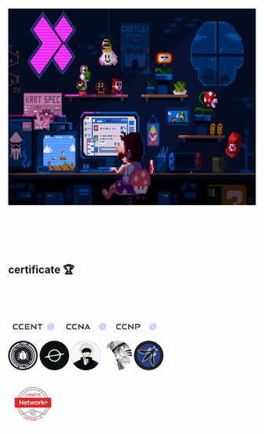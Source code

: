 <!-- ![](https://github.com/Hmidqorbani/Hmidqorbani/blob/main/img/header_2.png) -->

<!-- ![](https://github.com/Hmidqorbani/Hmidqorbani/blob/main/img/header_3.gif) -->


<div align="center">
  <img height="400" src="https://github.com/Hmidqorbani/Hmidqorbani/blob/main/img/header_3.gif"  />
</div>



<!-- 💙
I am a programmer and software developer. I love programming and solving complex problems,
and I program in multiple languages, including Python, JavaScript, and Java. On GitHub I share open source projects and useful tools.
I also like to share my experiences and knowledge with others so that we can benefit from joint learning.

🔧 Currently I am looking for opportunities to collaborate on new projects as well as learn and improve my skills.
If you are interested in cooperation or consulting in similar fields,
contact me. I am always open to collaboration and networking. -->




<!-- ### Programming & Markdown, Styling Languages

<img width="40px" height="40px"  src="https://github.com/Hmidqorbani/Hmidqorbani/blob/main/img/lang/javascript.png" alt="javascript" /> <img width="40px" height="40px"  src="https://github.com/Hmidqorbani/Hmidqorbani/blob/main/img/lang/css.png" alt="css" /> <img width="40px" height="40px"  src="https://github.com/Hmidqorbani/Hmidqorbani/blob/main/img/fr/html.png" alt="html" /> <img width="40px" height="40px"  src="https://github.com/Hmidqorbani/Hmidqorbani/blob/main/img/fr/bootstrap.png" alt="bootstrap" /> <img width="40px" height="40px"  src="https://github.com/Hmidqorbani/Hmidqorbani/blob/main/img/fr/sass.png" alt="sass" /> <img width="40px" height="40px"  src="https://github.com/Hmidqorbani/Hmidqorbani/blob/main/img/fr/tailwind.png" alt="tailwind" /> <img width="40px" height="40px"  src="https://github.com/Hmidqorbani/Hmidqorbani/blob/main/img/fr/jquery.png" alt="jquery" /> <img width="40px" height="40px"  src="https://github.com/Hmidqorbani/Hmidqorbani/blob/main/img/fr/react_native.png" alt="react" /> <img width="40px" height="40px"  src="https://github.com/Hmidqorbani/Hmidqorbani/blob/main/img/lang/typescript.png" alt="typescript" /> <img width="40px" height="40px"  src="https://github.com/Hmidqorbani/Hmidqorbani/blob/main/img/fr/markdown.png" alt="markdown" /> <img width="40px" height="40px"  src="https://github.com/Hmidqorbani/Hmidqorbani/blob/main/img/lang/python.png" alt="python" /> <img width="40px" height="40px"  src="https://github.com/Hmidqorbani/Hmidqorbani/blob/main/img/fr/nodejs.png" alt="nodejs" /> <img width="40px" height="40px"  src="https://github.com/Hmidqorbani/Hmidqorbani/blob/main/img/fr/Next.js.png" alt="nextjs" /> <img width="40px" height="40px"  src="https://github.com/Hmidqorbani/Hmidqorbani/blob/main/img/fr/vue_js.png" alt="vuejs" /> <img width="40px" height="40px"  src="https://github.com/Hmidqorbani/Hmidqorbani/blob/main/img/fr/npm.png" alt="npm" />



### Proficient with

<img width="40px" height="40px"  src="https://github.com/Hmidqorbani/Hmidqorbani/blob/main/img/Proficient%20with/figma.png" alt="figma" /> <img width="40px" height="40px"  src="https://github.com/Hmidqorbani/Hmidqorbani/blob/main/img/Proficient%20with/vim.ico" alt="vim" /> <img width="40px" height="40px"  src="https://github.com/Hmidqorbani/Hmidqorbani/blob/main/img/Proficient%20with/studio%20code.png" alt="studio code" /> <img width="40px" height="40px"  src="https://github.com/Hmidqorbani/Hmidqorbani/blob/main/img/Proficient%20with/pycharm.png" alt="pycharm" /> <img width="40px" height="40px"  src="https://github.com/Hmidqorbani/Hmidqorbani/blob/main/img/Proficient%20with/webstorm.png" alt="webstorm" /> <img width="40px" height="40px"  src="https://github.com/Hmidqorbani/Hmidqorbani/blob/main/img/Proficient%20with/after%20effects.png" alt="after effects" /> <img width="40px" height="40px"  src="https://github.com/Hmidqorbani/Hmidqorbani/blob/main/img/Proficient%20with/premiere%20pro.png" alt="premiere pro" /> <img width="40px" height="40px"  src="https://github.com/Hmidqorbani/Hmidqorbani/blob/main/img/Proficient%20with/illustrator.png" alt="illustrator" /> <img width="40px" height="40px"  src="https://github.com/Hmidqorbani/Hmidqorbani/blob/main/img/Proficient%20with/indesign.png" alt="indesign" /> <img width="40px" height="40px"  src="https://github.com/Hmidqorbani/Hmidqorbani/blob/main/img/Proficient%20with/photoshop.png" alt="photoshop" /> <img width="40px" height="40px"  src="https://github.com/Hmidqorbani/Hmidqorbani/blob/main/img/Proficient%20with/lunacy.png" alt="lunacy" /> -->
<br>
<br>
<br>
<br>
<br>



## certificate 🏆

<br>
<br>
<br>


<a href="https://github.com/Hmidqorbani/Hmidqorbani/blob/main/img/certificate/certificate%20cisco/CCENT.png"><img style="width: 150px; width: 100px;" src="https://github.com/Hmidqorbani/Hmidqorbani/blob/main/img/certificate/ccent.png" alt=""></a> <a href="https://github.com/Hmidqorbani/Hmidqorbani/blob/main/img/certificate/certificate%20cisco/CCNA.png"><img style="width: 150px; width: 100px;" src="https://github.com/Hmidqorbani/Hmidqorbani/blob/main/img/certificate/ccna.png" alt=""></a> <a href="https://github.com/Hmidqorbani/Hmidqorbani/blob/main/img/certificate/certificate%20cisco/CCNP.png"><img style="width: 150px; width: 100px;" src="https://github.com/Hmidqorbani/Hmidqorbani/blob/main/img/certificate/ccnp.png" alt=""></a>

<a href="https://github.com/Hmidqorbani/Hmidqorbani/blob/main/img/certificate/owsap/bug%20hunting.png"><img style="width: 60px; width: 60px;" src="https://github.com/Hmidqorbani/Hmidqorbani/blob/main/img/certificate/bug.png" alt=""></a> <a href="https://github.com/Hmidqorbani/Hmidqorbani/blob/main/img/certificate/owsap/owasp.png"><img style="width: 60px; width: 60px;" src="https://github.com/Hmidqorbani/Hmidqorbani/blob/main/img/certificate/owasp.png" alt=""></a>
<a href="https://github.com/Hmidqorbani/Hmidqorbani/blob/main/img/certificate/owsap/jiujitsu hunters.png"><img style="width: 60px; width: 60px;" src="https://github.com/Hmidqorbani/Hmidqorbani/blob/main/img/certificate/Jiujitsu Hunters.png" alt=""></a>
<a href="https://github.com/Hmidqorbani/Hmidqorbani/blob/main/img/certificate/owsap/narutow hunters.png"><img style="width: 60px; width: 60px;" src="https://github.com/Hmidqorbani/Hmidqorbani/blob/main/img/certificate/Narutow Hunters.png" alt=""></a>
<a href="https://github.com/Hmidqorbani/Hmidqorbani/blob/main/img/certificate/owsap/OWASP Participation.png"><img style="width: 60px; width: 60px;" src="https://github.com/Hmidqorbani/Hmidqorbani/blob/main/img/certificate/OWASP Participation.png" alt=""></a>

<a href="https://github.com/Hmidqorbani/Hmidqorbani/blob/main/img/certificate/Network/Network.png"><img style="width: 100px; width: 100px;" src="https://github.com/Hmidqorbani/Hmidqorbani/blob/main/img/certificate/NetworkPlus_Logo_Certified_CE-hamid_Qorbani.png" alt=""></a>




<!-- ![](https://github.com/Hmidqorbani/Hmidqorbani/blob/main/img/header_1.png) -->
